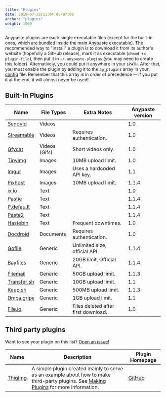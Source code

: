 ```yaml
---
title: "Plugins"
date: 2018-07-25T11:04:05-07:00
anchor: "plugins"
weight: 1000
---
```


Anypaste plugins are each single executable files (except for the built-in ones, which are bundled inside the main Anypaste executable). The recommended way to "install" a plugin is to download it from its author's website (hopefully a GitHub release), mark it as executable (`chmod +x plugin-file`), then put it in `~/.anypaste-plugins` (you may need to create this folder). Alternatively, you could put it anywhere in your `$PATH`. After that, you must enable the plugin by adding it to the `ap_plugins` array in your [config](#configuration) file. Remember that this array is in order of precedence -- if you put it at the end, it will almost never be used!

## Built-In Plugins 

Name | File Types | Extra Notes | Anypaste version
---|---|---|---
[Sendvid](http://sendvid.com) | Videos | | 1.0
[Streamable](https://streamable.com) | Videos | Requires authentication. | 1.0
[Gfycat](https://gfycat.com) | Videos (Gifs) | Short videos only. | 1.0
[Tinyimg](https://tinyimg.io) | Images | 10MB upload limit. | 1.0
[Imgur](https://tinyimg.io) | Images | Uses a hardcoded API key. | 1.1
[Pixhost](https://pixhost.to) | Images | 10MB upload limit. | 1.1.4
[ix.io](https://ix.io) | Text | | 1.0
[Pastie](https://pastie.org) | Text | | 1.1.4
[P.defau.lt](https://p.defau.lt) | Text | | 1.1.4
[Paste2](https://paste2.org) | Text | | 1.1.4
[Hastebin](https://hastebin.com) | Text | Frequent downtimes. | 1.0
[Docdroid](https://docdroid.net) | Documents | Requires authentication. | 1.0
[Gofile](https://gofile.com) | Generic | Unlimited size, official API. | 1.1.4
[Bayfiles](https://bayfiles.com) | Generic | 20GB limit, Official API. | 1.1.4
[Filemail](https://filemail.com) | Generic | 50GB upload limit. | 1.1.3
[Transfer.sh](https://transfersh.com) | Generic | 10GB upload limit. | 1.1
[Keep.sh](https://keep.sh) | Generic | 500MB upload limit. | 1.1.3
[Dmca.gripe](https://dmca.gripe) | Generic | 1GB upload limit. | 1.1
[File.io](https://file.io) | Generic | Files deleted after first download. | 1.0

## Third party plugins

Want to see your plugin on this list? [Open an issue!](https://github.com/markasoftware/anypaste-website/issues/new)

Name | Description | Plugin Homepage
---|---|---
[ThigImg](https://thinimg.com) | A simple plugin created mainly to serve as an example about how to make third-party plugins. See [Making Plugins](#making-plugins) for more information. | [GitHub](https://github.com/markasoftware/anypaste-thinimg)
